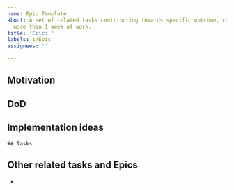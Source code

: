 ```yaml
---
name: Epic Template
about: A set of related tasks contributing towards specific outcome, comprising of
  more than 1 week of work.
title: 'Epic: '
labels: t/Epic
assignees: ''

---
```


## Motivation


## DoD


## Implementation ideas


```[tasklist]
## Tasks
```

## Other related tasks and Epics
- 
